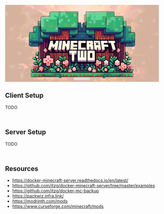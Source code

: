 ![Minecraft Two Banner](assets/mctwo-banner.png)

## Client Setup

TODO

<br>

## Server Setup

TODO

<br>

## Resources

* https://docker-minecraft-server.readthedocs.io/en/latest/
* https://github.com/itzg/docker-minecraft-server/tree/master/examples
* https://github.com/itzg/docker-mc-backup
* https://packwiz.infra.link/
* https://modrinth.com/mods
* https://www.curseforge.com/minecraft/mods
